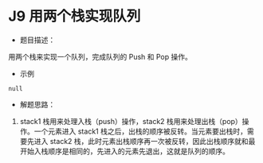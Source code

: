 # J9 用两个栈实现队列
- 题目描述：

用两个栈来实现一个队列，完成队列的 Push 和 Pop 操作。

- 示例

```
null
```

- 解题思路：

1. stack1 栈用来处理入栈（push）操作，stack2 栈用来处理出栈（pop）操作。一个元素进入 stack1 栈之后，出栈的顺序被反转。当元素要出栈时，需要先进入 stack2 栈，此时元素出栈顺序再一次被反转，因此出栈顺序就和最开始入栈顺序是相同的，先进入的元素先退出，这就是队列的顺序。
